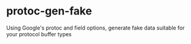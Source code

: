 # protoc-gen-fake
Using Google's protoc and field options, generate fake data suitable for your protocol buffer types
